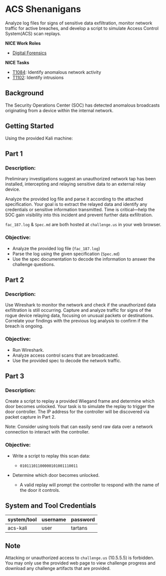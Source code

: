 # ACS Shenanigans

Analyze log files for signs of sensitive data exfiltration, monitor network traffic for active breaches, and develop a script to simulate Access Control System(ACS) scan replays.

**NICE Work Roles**

- [Digital Forensics](https://niccs.cisa.gov/workforce-development/nice-framework/work-role/digital-forensics)
 
**NICE Tasks**

- [T1084](https://niccs.cisa.gov/workforce-development/nice-framework/): Identify anomalous network activity
- [T1102](https://niccs.cisa.gov/workforce-development/nice-framework/): Identify intrusions

## Background

The Security Operations Center (SOC) has detected anomalous broadcasts originating from a device within the internal network. 

## Getting Started

Using the provided Kali machine:

## Part 1

### Description:

 Preliminary investigations suggest an unauthorized network tap has been installed, intercepting and relaying sensitive data to an external relay device.

Analyze the provided log file and parse it according to the attached specification. Your goal is to extract the relayed data and identify any credentials or sensitive information transmitted. Time is critical—help the SOC gain visibility into this incident and prevent further data exfiltration.

`fac_187.log` & `Spec.md` are both hosted at `challenge.us` in your web browser.

### Objective:

- Analyze the provided log file (`fac_187.log`)
- Parse the log using the given specification (`Spec.md`)
- Use the spec documentation to decode the information to answer the challenge questions.

## Part 2

### Description:

Use Wireshark to monitor the network and check if the unauthorized data exfiltration is still occurring. Capture and analyze traffic for signs of the rogue device relaying data, focusing on unusual packets or destinations. Correlate your findings with the previous log analysis to confirm if the breach is ongoing.

### Objective:

- Run Wireshark.
- Analyze access control scans that are broadcasted.
- Use the provided spec to decode the network traffic.

## Part 3

### Description:

Create a script to replay a provided Wiegand frame and determine which door becomes unlocked. Your task is to simulate the replay to trigger the door controller. The IP address for the controller will be discovered via packet capture in Part 2.

Note: Consider using tools that can easily send raw data over a network connection to interact with the controller.

### Objective:

- Write a script to replay this scan data:
    - `01011101100000101001110011`

- Determine which door becomes unlocked.
    - A valid replay will prompt the controller to respond with the name of the door it controls.

## System and Tool Credentials

|system/tool|username|password|
|-----------|--------|--------|
|acs-kali|user|tartans|

## Note

Attacking or unauthorized access to `challenge.us` (10.5.5.5) is forbidden. You may only use the provided web page to view challenge progress and download any challenge artifacts that are provided.